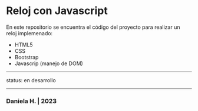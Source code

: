 # Reloj con Javascript

En este repositorio se encuentra el código del proyecto para realizar un reloj implemenado:

- HTML5
- CSS
- Bootstrap
- Javascrip (manejo de DOM)

---

status: en desarrollo

---

### Daniela H. | 2023 
